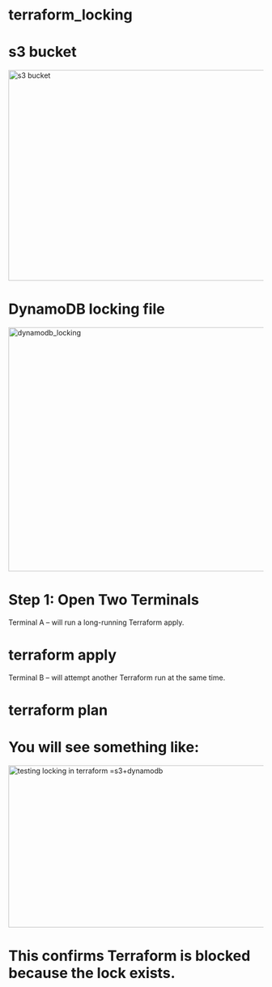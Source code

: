 # terraform_locking

# s3 bucket 
<img width="920" height="416" alt="s3 bucket" src="https://github.com/user-attachments/assets/86a273b3-c275-4f92-bbc6-aa9ff912a609" />

# DynamoDB locking file 

<img width="917" height="482" alt="dynamodb_locking" src="https://github.com/user-attachments/assets/a7d173d0-79fc-4e06-a61d-331e1333c1ca" />

# Step 1: Open Two Terminals

Terminal A – will run a long-running Terraform apply.
# terraform apply 

Terminal B – will attempt another Terraform run at the same time.  
# terraform plan

# You will see something like:


<img width="940" height="320" alt="testing locking in terraform =s3+dynamodb" src="https://github.com/user-attachments/assets/9827a3aa-d314-4cf8-86e3-14795b4a1ccd" />


# This confirms Terraform is blocked because the lock exists.


